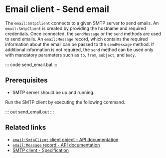 # Email client - Send email

The `email:SmtpClient` connects to a given SMTP server to send emails. An `email:SmtpClient` is created by providing the hostname and required credentials.  Once connected, the `sendMessage` or the `send` methods are used to send emails. An `email:Message` record, which contains the required information about the email can be passed to the `sendMessage` method. If additional information is not required, the `send` method can be used only with mandatory parameters such as `to`, `from`, `subject`, and `body`.

::: code send_email.bal :::

## Prerequisites
- SMTP server should be up and running.

Run the SMTP client by executing the following command.

::: out send_email.out :::

## Related links
- [`email:SmtpClient` client object - API documentation](https://lib.ballerina.io/ballerina/email/latest#SmtpClient)
- [`email:Message` record - API documentation](https://lib.ballerina.io/ballerina/email/latest#Message)
- [SMTP client - Specification](https://ballerina.io/spec/email/#31-smtp-client)
